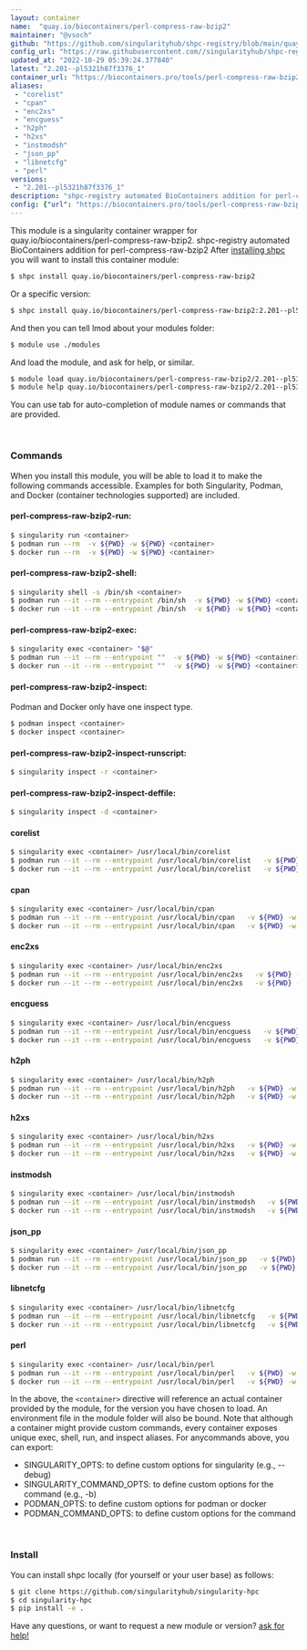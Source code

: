 ```yaml
---
layout: container
name:  "quay.io/biocontainers/perl-compress-raw-bzip2"
maintainer: "@vsoch"
github: "https://github.com/singularityhub/shpc-registry/blob/main/quay.io/biocontainers/perl-compress-raw-bzip2/container.yaml"
config_url: "https://raw.githubusercontent.com//singularityhub/shpc-registry/main/quay.io/biocontainers/perl-compress-raw-bzip2/container.yaml"
updated_at: "2022-10-29 05:39:24.377840"
latest: "2.201--pl5321h87f3376_1"
container_url: "https://biocontainers.pro/tools/perl-compress-raw-bzip2"
aliases:
 - "corelist"
 - "cpan"
 - "enc2xs"
 - "encguess"
 - "h2ph"
 - "h2xs"
 - "instmodsh"
 - "json_pp"
 - "libnetcfg"
 - "perl"
versions:
 - "2.201--pl5321h87f3376_1"
description: "shpc-registry automated BioContainers addition for perl-compress-raw-bzip2"
config: {"url": "https://biocontainers.pro/tools/perl-compress-raw-bzip2", "maintainer": "@vsoch", "description": "shpc-registry automated BioContainers addition for perl-compress-raw-bzip2", "latest": {"2.201--pl5321h87f3376_1": "sha256:6d82c45844f6a6a9765f8aed7c5528c71663ef2b51616d805c6d7b2073058779"}, "tags": {"2.201--pl5321h87f3376_1": "sha256:6d82c45844f6a6a9765f8aed7c5528c71663ef2b51616d805c6d7b2073058779"}, "docker": "quay.io/biocontainers/perl-compress-raw-bzip2", "aliases": {"corelist": "/usr/local/bin/corelist", "cpan": "/usr/local/bin/cpan", "enc2xs": "/usr/local/bin/enc2xs", "encguess": "/usr/local/bin/encguess", "h2ph": "/usr/local/bin/h2ph", "h2xs": "/usr/local/bin/h2xs", "instmodsh": "/usr/local/bin/instmodsh", "json_pp": "/usr/local/bin/json_pp", "libnetcfg": "/usr/local/bin/libnetcfg", "perl": "/usr/local/bin/perl"}}
---
```


This module is a singularity container wrapper for quay.io/biocontainers/perl-compress-raw-bzip2.
shpc-registry automated BioContainers addition for perl-compress-raw-bzip2
After [installing shpc](#install) you will want to install this container module:


```bash
$ shpc install quay.io/biocontainers/perl-compress-raw-bzip2
```

Or a specific version:

```bash
$ shpc install quay.io/biocontainers/perl-compress-raw-bzip2:2.201--pl5321h87f3376_1
```

And then you can tell lmod about your modules folder:

```bash
$ module use ./modules
```

And load the module, and ask for help, or similar.

```bash
$ module load quay.io/biocontainers/perl-compress-raw-bzip2/2.201--pl5321h87f3376_1
$ module help quay.io/biocontainers/perl-compress-raw-bzip2/2.201--pl5321h87f3376_1
```

You can use tab for auto-completion of module names or commands that are provided.

<br>

### Commands

When you install this module, you will be able to load it to make the following commands accessible.
Examples for both Singularity, Podman, and Docker (container technologies supported) are included.

#### perl-compress-raw-bzip2-run:

```bash
$ singularity run <container>
$ podman run --rm  -v ${PWD} -w ${PWD} <container>
$ docker run --rm  -v ${PWD} -w ${PWD} <container>
```

#### perl-compress-raw-bzip2-shell:

```bash
$ singularity shell -s /bin/sh <container>
$ podman run --it --rm --entrypoint /bin/sh  -v ${PWD} -w ${PWD} <container>
$ docker run --it --rm --entrypoint /bin/sh  -v ${PWD} -w ${PWD} <container>
```

#### perl-compress-raw-bzip2-exec:

```bash
$ singularity exec <container> "$@"
$ podman run --it --rm --entrypoint ""  -v ${PWD} -w ${PWD} <container> "$@"
$ docker run --it --rm --entrypoint ""  -v ${PWD} -w ${PWD} <container> "$@"
```

#### perl-compress-raw-bzip2-inspect:

Podman and Docker only have one inspect type.

```bash
$ podman inspect <container>
$ docker inspect <container>
```

#### perl-compress-raw-bzip2-inspect-runscript:

```bash
$ singularity inspect -r <container>
```

#### perl-compress-raw-bzip2-inspect-deffile:

```bash
$ singularity inspect -d <container>
```


#### corelist

```bash
$ singularity exec <container> /usr/local/bin/corelist
$ podman run --it --rm --entrypoint /usr/local/bin/corelist   -v ${PWD} -w ${PWD} <container> -c " $@"
$ docker run --it --rm --entrypoint /usr/local/bin/corelist   -v ${PWD} -w ${PWD} <container> -c " $@"
```


#### cpan

```bash
$ singularity exec <container> /usr/local/bin/cpan
$ podman run --it --rm --entrypoint /usr/local/bin/cpan   -v ${PWD} -w ${PWD} <container> -c " $@"
$ docker run --it --rm --entrypoint /usr/local/bin/cpan   -v ${PWD} -w ${PWD} <container> -c " $@"
```


#### enc2xs

```bash
$ singularity exec <container> /usr/local/bin/enc2xs
$ podman run --it --rm --entrypoint /usr/local/bin/enc2xs   -v ${PWD} -w ${PWD} <container> -c " $@"
$ docker run --it --rm --entrypoint /usr/local/bin/enc2xs   -v ${PWD} -w ${PWD} <container> -c " $@"
```


#### encguess

```bash
$ singularity exec <container> /usr/local/bin/encguess
$ podman run --it --rm --entrypoint /usr/local/bin/encguess   -v ${PWD} -w ${PWD} <container> -c " $@"
$ docker run --it --rm --entrypoint /usr/local/bin/encguess   -v ${PWD} -w ${PWD} <container> -c " $@"
```


#### h2ph

```bash
$ singularity exec <container> /usr/local/bin/h2ph
$ podman run --it --rm --entrypoint /usr/local/bin/h2ph   -v ${PWD} -w ${PWD} <container> -c " $@"
$ docker run --it --rm --entrypoint /usr/local/bin/h2ph   -v ${PWD} -w ${PWD} <container> -c " $@"
```


#### h2xs

```bash
$ singularity exec <container> /usr/local/bin/h2xs
$ podman run --it --rm --entrypoint /usr/local/bin/h2xs   -v ${PWD} -w ${PWD} <container> -c " $@"
$ docker run --it --rm --entrypoint /usr/local/bin/h2xs   -v ${PWD} -w ${PWD} <container> -c " $@"
```


#### instmodsh

```bash
$ singularity exec <container> /usr/local/bin/instmodsh
$ podman run --it --rm --entrypoint /usr/local/bin/instmodsh   -v ${PWD} -w ${PWD} <container> -c " $@"
$ docker run --it --rm --entrypoint /usr/local/bin/instmodsh   -v ${PWD} -w ${PWD} <container> -c " $@"
```


#### json_pp

```bash
$ singularity exec <container> /usr/local/bin/json_pp
$ podman run --it --rm --entrypoint /usr/local/bin/json_pp   -v ${PWD} -w ${PWD} <container> -c " $@"
$ docker run --it --rm --entrypoint /usr/local/bin/json_pp   -v ${PWD} -w ${PWD} <container> -c " $@"
```


#### libnetcfg

```bash
$ singularity exec <container> /usr/local/bin/libnetcfg
$ podman run --it --rm --entrypoint /usr/local/bin/libnetcfg   -v ${PWD} -w ${PWD} <container> -c " $@"
$ docker run --it --rm --entrypoint /usr/local/bin/libnetcfg   -v ${PWD} -w ${PWD} <container> -c " $@"
```


#### perl

```bash
$ singularity exec <container> /usr/local/bin/perl
$ podman run --it --rm --entrypoint /usr/local/bin/perl   -v ${PWD} -w ${PWD} <container> -c " $@"
$ docker run --it --rm --entrypoint /usr/local/bin/perl   -v ${PWD} -w ${PWD} <container> -c " $@"
```



In the above, the `<container>` directive will reference an actual container provided
by the module, for the version you have chosen to load. An environment file in the
module folder will also be bound. Note that although a container
might provide custom commands, every container exposes unique exec, shell, run, and
inspect aliases. For anycommands above, you can export:

 - SINGULARITY_OPTS: to define custom options for singularity (e.g., --debug)
 - SINGULARITY_COMMAND_OPTS: to define custom options for the command (e.g., -b)
 - PODMAN_OPTS: to define custom options for podman or docker
 - PODMAN_COMMAND_OPTS: to define custom options for the command

<br>

### Install

You can install shpc locally (for yourself or your user base) as follows:

```bash
$ git clone https://github.com/singularityhub/singularity-hpc
$ cd singularity-hpc
$ pip install -e .
```

Have any questions, or want to request a new module or version? [ask for help!](https://github.com/singularityhub/singularity-hpc/issues)